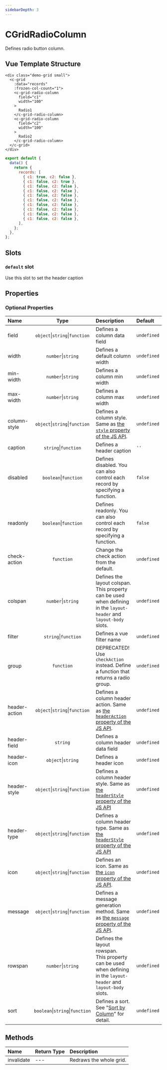 ```yaml
---
sidebarDepth: 3
---
```


# CGridRadioColumn

Defines radio button column.

## Vue Template Structure

<code-preview>

```vue
<div class="demo-grid small">
  <c-grid
    :data="records"
    :frozen-col-count="1">
    <c-grid-radio-column
      field="c1"
      width="100"
    >
      Radio1
    </c-grid-radio-column>
    <c-grid-radio-column
      field="c2"
      width="100"
    >
      Radio2
    </c-grid-radio-column>
  </c-grid>
</div>
```

```js
export default {
  data() {
    return {
      records: [
        { c1: true, c2: false },
        { c1: false, c2: true },
        { c1: false, c2: false },
        { c1: false, c2: false },
        { c1: false, c2: false },
        { c1: false, c2: false },
        { c1: false, c2: false },
        { c1: false, c2: false },
        { c1: false, c2: false },
        { c1: false, c2: false },
      ],
    };
  },
};
```

</code-preview>

## Slots

<!-- SLOT_DEFAULT_START -->

### `default` slot

Use this slot to set the header caption

<!-- SLOT_DEFAULT_END -->

## Properties

<!-- PROPS_TABLE_START -->

### Optional Properties

| Name        | Type    | Description         | Default  |
|:------------|:-------:|:--------------------|:---------|
| field | `object`&#124;`string`&#124;`function`  | Defines a column data field | `undefined` |
| width | `number`&#124;`string`  | Defines a default column width | `undefined` |
| min-width | `number`&#124;`string`  | Defines a column min width | `undefined` |
| max-width | `number`&#124;`string`  | Defines a column max width | `undefined` |
| column-style | `object`&#124;`string`&#124;`function`  | Defines a column style. Same as [the `style` property of the JS API](https://future-architect.github.io/cheetah-grid/documents/api/js/column_styles.html). | `undefined` |
| caption | `string`&#124;`function`  | Defines a header caption | `''` |
| disabled | `boolean`&#124;`function`  | Defines disabled. You can also control each record by specifying a function. | `false` |
| readonly | `boolean`&#124;`function`  | Defines readonly. You can also control each record by specifying a function. | `false` |
| check-action | `function`  | Change the check action from the default. | `undefined` |
| colspan | `number`&#124;`string`  | Defines the layout colspan.<br>This property can be used when defining in the `layout-header` and `layout-body` slots. | `undefined` |
| filter | `string`&#124;`function`  | Defines a vue filter name | `undefined` |
| group | `function`  | DEPRECATED! Use `checkAction` instead. Define a function that returns a radio group. | `undefined` |
| header-action | `object`&#124;`string`&#124;`function`  | Defines a column header action.  Same as [the `headerAction` property of the JS API](https://future-architect.github.io/cheetah-grid/documents/api/js/advanced_header/header_actions.html). | `undefined` |
| header-field | `string`  | Defines a column header data field | `undefined` |
| header-icon | `object`&#124;`string`  | Defines a header icon | `undefined` |
| header-style | `object`&#124;`string`&#124;`function`  | Defines a column header style. Same as [the `headerStyle` property of the JS API](https://future-architect.github.io/cheetah-grid/documents/api/js/advanced_header/header_styles.html) | `undefined` |
| header-type | `object`&#124;`string`&#124;`function`  | Defines a column header type. Same as [the `headerStyle` property of the JS API](https://future-architect.github.io/cheetah-grid/documents/api/js/advanced_header/header_styles.html) | `undefined` |
| icon | `object`&#124;`string`&#124;`function`  | Defines an icon. Same as [the `icon` property of the JS API](https://future-architect.github.io/cheetah-grid/documents/api/js/column_icon.html). | `undefined` |
| message | `object`&#124;`string`&#124;`function`  | Defines a message generation method. Same as [the `message` property of the JS API](https://future-architect.github.io/cheetah-grid/documents/api/js/cell_message.html). | `undefined` |
| rowspan | `number`&#124;`string`  | Defines the layout rowspan.<br>This property can be used when defining in the `layout-header` and `layout-body` slots. | `undefined` |
| sort | `boolean`&#124;`string`&#124;`function`  | Defines a sort. See "[Sort by Column](https://future-architect.github.io/cheetah-grid/documents/api/js/advanced_header/column_sort.html)" for detail. | `undefined` |

<!-- PROPS_TABLE_END -->

## Methods

<!-- METHODS_TABLE_START -->

| Name        | Return Type | Description         |
|:------------|:------------|:--------------------|
| invalidate | --- | Redraws the whole grid. |

<!-- METHODS_TABLE_END -->
